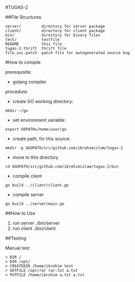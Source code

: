 #TUGAS-2

##File Structures
```
server/         directory for server package
client/         directory for client package
bin/            directory for binary files
test/           testfile
README          this file
tugas-2.thrift  thrift file
file_svc.patch  patch file for autogenerated source bug
```

#How to compile

prerequisite:
- golang compiler

procedure:
- create GO working directory:
```
mkdir ~/go
```
- set environment variable:
```
export GOPATH=/home/user/go
```
- create path, for this source:
```
mkdir -p $GOPATH/src/github.com/ibrohimislam/tugas-2
```
- move to this directory
```
cd $GOPATH/src/github.com/ibrohimislam/tugas-2/bin
```
- compile client
```
go build ../client/client.go
```
- compile server
```
go build ../server/main.go
```

##How to Use

1. run server ./bin/server
2. run client ./bin/client

##Testing

Manual test
```
> DIR /
> DIR /opt/
> CREATEDIR /home/ibrohim test 
> GETFILE /opt/rar rar.txt a.txt
> PUTFILE /home/ibrohim a.txt a.txt
```